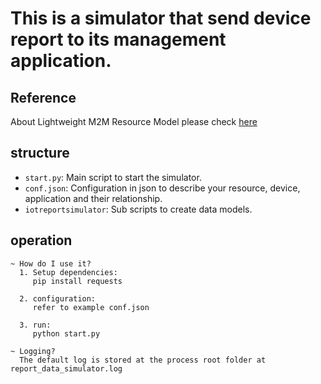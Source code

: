 # This is a simulator that send device report to its management application.

## Reference
   About Lightweight M2M Resource Model please check [here](https://www.iab.org/wp-content/IAB-uploads/2016/03/OMA_LightweighM2M_Resource_Model_Summary.pdf)

## structure

- `start.py`: 		    Main script to start the simulator.
- `conf.json`:		    Configuration in json to describe your resource, device, application and their relationship.
- `iotreportsimulator`:	Sub scripts to create data models.

## operation

    ~ How do I use it?
      1. Setup dependencies:
         pip install requests

      2. configuration:
         refer to example conf.json

      3. run:
         python start.py

    ~ Logging?
      The default log is stored at the process root folder at report_data_simulator.log
